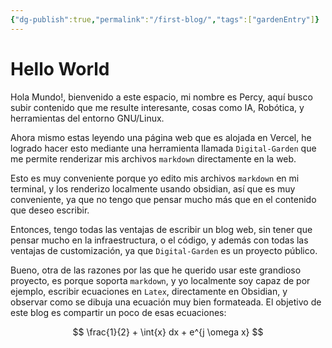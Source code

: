```yaml
---
{"dg-publish":true,"permalink":"/first-blog/","tags":["gardenEntry"]}
---
```



# Hello World


Hola Mundo!, bienvenido a este espacio, mi nombre es Percy, aquí busco subir contenido que me resulte interesante, cosas como IA, Robótica, y herramientas del entorno GNU/Linux.

Ahora mismo estas leyendo una página web que es alojada en Vercel, he logrado hacer esto mediante una herramienta llamada `Digital-Garden` que me permite renderizar mis archivos `markdown` directamente en la web.

Esto es muy conveniente porque yo edito mis archivos `markdown` en mi terminal, y los renderizo localmente usando obsidian, así que es muy conveniente, ya que no tengo que pensar mucho más que en el contenido que deseo escribir.

Entonces, tengo todas las ventajas de escribir un blog web, sin tener que pensar mucho en la infraestructura, o el código, y además con todas las ventajas de customización, ya que `Digital-Garden` es un proyecto público.

Bueno, otra de las razones por las que he querido usar este grandioso proyecto, es porque soporta `markdown`, y yo localmente soy capaz de por ejemplo, escribir ecuaciones en `Latex`, directamente en Obsidian, y observar como se dibuja una ecuación muy bien formateada. El objetivo de este blog es compartir un poco de esas ecuaciones:

$$
\frac{1}{2} + \int{x} dx + e^{j \omega x}
$$




